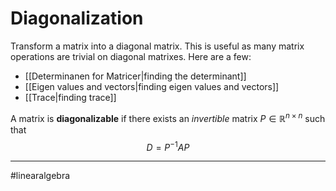# Diagonalization
Transform a matrix into a diagonal matrix. This is useful as many matrix operations are trivial on diagonal matrixes. Here are a few:

- [[Determinanen for Matricer|finding the determinant]]
- [[Eigen values and vectors|finding eigen values and vectors]]
- [[Trace|finding trace]]

A matrix is **diagonalizable** if there exists an *invertible* matrix $P \in \mathbb{R}^{n\times n}$ such that
$$
D = P^{-1}AP
$$

---
#linearalgebra